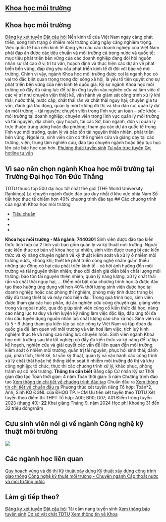 
## [Khoa học môi trường](/dai-hoc/nganh-hoc/khoa-hoc-moi-truong)
## Khoa học môi trường
[Đăng ký xét tuyển](https://xettuyen.tdtu.edu.vn) 
[Đặt câu hỏi](../../../../) Nền kinh tế của Việt Nam ngày càng phát triển, song tình trạng ô nhiễm môi
trường cũng ngày càng nghiêm trọng. Việc quốc tế hóa nền kinh tế đang yêu cầu
các doanh nghiệp của Việt Nam phải đáp án được các tiêu chuẩn và môi trường cả
trong nước và quốc tế; mục tiêu phát triển bền vững của các doanh nghiệp đang
đòi hỏi nguồn nhân sự rất cao ở vị trí tư vấn, hoạch định và thực hiện các dự án
về phát biển bền vững, đáp ứng yêu cầu phát triển kinh tế đi đôi với bảo vệ môi
trường. Chính vì vậy, ngành Khoa học môi trường được coi là ngành học có vai trò
đặc biệt quan trọng trong đời sống xã hội, là yếu tố tiên quyết cho sự phát
triển bền vững của nền kinh tế quốc gia. Kỹ sư ngành Khoa học môi trường có đầy đủ năng lực để tự tin ứng tuyển vào
nghiên cứu và làm việc ở các vị trí như chuyên viên thiết kế, vận hành và giám
sát công trình xử lý khí thải, nước thải, nước cấp, chất thải rắn và chất thải
nguy hại; chuyên gia tư vấn, đánh giá tác động, quản lý môi trường đô thị và khu
dân cư, quản lý dự án môi trường – tài nguyên; chuyên viên trong lĩnh vực an
toàn – sức khỏe – môi trường tại doanh nghiệp; chuyên viên trong lĩnh vực quản
lý môi trường và tài nguyên, địa chính, quy hoạch, tại các Sở, ban ngành, đơn vị
quản lý trực thuộc trung ương hoặc địa phương; tham gia các dự án quốc tế trong
lĩnh vực môi trường, quản lý và bảo tồn tài nguyên thiên nhiên, phát triển bền
vững. Ngoài ra, sinh viên còn có thể nghiên cứu và giảng dạy tại các trường,
viện, trung tâm nghiên cứu, đào tạo chuyên ngành hoặc tiếp tục học lên các bậc
học cao hơn.
[Phương thức tuyển sinh](../../../../dai-hoc/tuyen-sinh/phuong-thuc-2024) 
[Tư vấn trực tuyến](https://www.facebook.com/tuyensinhtdtu) 
[Gọi hotline tư vấn](../../../../hoc-tai-tdtu/ho-tro-sinh-vien) 
## Vì sao nên chọn ngành Khoa học môi trường tại Trường Đại học Tôn Đức Thắng
 TDTU thuộc top 500 đại học tốt nhất thế giới (THE World University Rankings) Là chuyên ngành được đào tạo duy nhất ở khu vực phía Nam Số tiết học thực tế chiếm hơn 40% chương trình đào tạo ## Các chương trình của ngành Khoa học môi trường
* [Tiêu chuẩn](#tab-b67fk-1)
* 
* 
* 
**Khoa học môi trường** 
**- Mã ngành:** 
**7440301** Sinh viên được đào tạo kiến thức tích hợp cả 2 lĩnh vực bao gồm quản lý và kỹ
thuật môi trường. Ngoài các kiến thức cơ bản về khoa học tự nhiên, sinh viên
được trang bị các kiến thức và kỹ năng chuyên ngành về kỹ thuật kiểm soát và xử
lý ô nhiễm môi trường nước, không khí; thiết kế phát triển công nghệ nhằm giảm
thiểu những tác động có hại của phát triển kinh tế - xã hội ảnh hưởng đến môi
trường và tài nguyên thiên nhiên; theo dõi đánh giá diễn biến chất lượng môi
trường; bảo tồn tài nguyên thiên nhiên; quản lý năng lượng, xử lý chất thải rắn
và chất thải nguy hại, … Điểm nổi bật của chương trình học là được đào tạo theo hướng ứng dụng với hơn
40% thời lượng sinh viên được học tại doanh nghiệp hoặc các phòng thí nghiệm,
phòng máy tính được trang bị đầy đủ trang thiết bị và máy móc hiện đại. Trong
quá trình học, sinh viên được tham gia các học phần, dự án nghiên cứu cùng
chuyên gia, giảng viên trong và ngoài nước, qua đó giúp sinh viên củng cố kiến
thức đã học, nâng cao năng lực tư duy và rèn luyện kỹ năng làm việc độc lập, đáp
ứng tối đa nhu cầu tuyển dụng nguồn nhân lực chất lượng cao cho xã hội. Sinh viên có từ 5 - 6 tháng tham gia kiến tập tại các công ty Việt Nam và tập
đoàn đa quốc gia để làm quen với môi trường và văn hoá làm việc, tích luỹ kinh
nghiệm thực tế và nâng cao năng lực chuyên môn. Sinh viên ngành Khoa học môi trường sau khi tốt nghiệp có đầy đủ kiến thức và
kỹ năng để tự lập kế hoạch, nghiên cứu và giải quyết các vấn đề liên quan đến
môi trường; kiểm soát ô nhiễm môi trường, quản trị tài nguyên, phục hồi sinh
thái; đánh giá, phân tích, thiết kế, tư vấn kỹ thuật, quản lý và vận hành các
công trình xử lý chất thải hoặc hệ thống kiểm soát ô nhiễm môi trường đô thị
và khu công nghiệp; tổ chức, thực thi các chương trình xử lý, khắc phục, phòng
tránh sự cố môi trường.
**Thông tin cần biết** Bằng cấp Cử nhân Kỹ sư
 Thời gian đào tạo Toàn thời gian: 4 năm Toàn thời gian: 5 năm
 Chương trình đào tạo [Xem thông tin chi tiết về chương trình đào
tạo](https://cktt-cdr.tdtu.edu.vn/chuongtrinhdaotao?type=tuyensinh&hedaotao=0)
 Chuẩn đầu ra [Xem thông tin chi tiết về chuẩn đầu
ra](https://cktt-cdr.tdtu.edu.vn/chuandaura?type=tuyensinh&hedaotao=0)
 Phương thức xét tuyển riêng Tổ hợp: Toán\*2, Anh, Sinh KQ ĐGNL của ĐHQG TP. HCM Ưu tiên xét tuyển theo TDTU
 Xét tuyển theo điểm thi THPT Tổ hợp: A00; B00; D07; A01 Điểm trúng tuyển 2023 (thang 40):  **22**
 Khai giảng Tháng 9, năm 2024
 Học phí Khoảng 31 đến 32 triệu đồng/năm
## Cựu sinh viên nói gì về ngành Công nghệ kỹ thuật môi trường
![](https://admission.tdtu.edu.vn)
## Các ngành học liên quan
[Quy hoạch vùng và đô thị](../../../../dai-hoc/nganh-hoc/quy-hoach-vung-va-do-thi) 
[Kỹ thuật xây dựng](../../../../dai-hoc/nganh-hoc/ky-thuat-xay-dung) 
[Kỹ thuật xây dựng công trình giao thông](../../../../dai-hoc/nganh-hoc/ky-thuat-xay-dung-cong-trinh-giao-thong) 
[Công nghệ kỹ thuật môi trường - Chuyên ngành Cấp thoát nước và môi trường nước](../../../../dai-hoc/nganh-hoc/cong-nghe-ky-thuat-moi-truong-chuyen-nganh-cap-thoat-nuoc-va-moi-truong-nuoc) 
## Làm gì tiếp theo?
[Đăng ký xét tuyển](https://xettuyen.tdtu.edu.vn) 
[Đặt câu hỏi](../../../../) 
Tải cẩm nang tuyển sinh
[Xem thông báo tuyển sinh](../../../../dai-hoc/tuyen-sinh/phuong-thuc-2024) 
[Cơ sở vật chất TDTU](../../../../gioi-thieu/co-so-vat-chat) 
[Xem thông tin về Khoa](https://enlabsafe.tdtu.edu.vn) 
